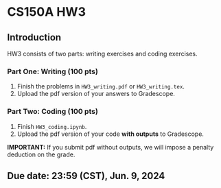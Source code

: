 # CS150A HW3

## Introduction

HW3 consists of two parts: writing exercises and coding exercises.

### Part One: Writing (100 pts)

1. Finish the problems in `HW3_writing.pdf` or `HW3_writing.tex`.
2. Upload the pdf version of your answers to Gradescope.

### Part Two: Coding (100 pts)

1. Finish `HW3_coding.ipynb`. 
2. Upload the pdf version of your code **with outputs** to Gradescope.

**IMPORTANT:** If you submit pdf without outputs, we will impose a penalty deduction on the grade.

## Due date: 23:59 (CST), Jun. 9, 2024
